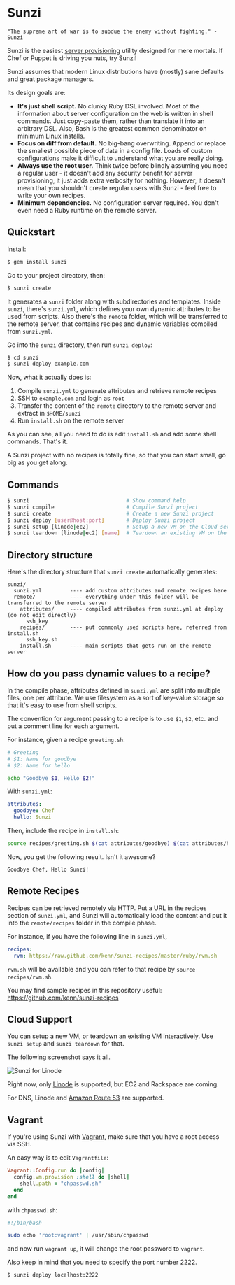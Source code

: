 Sunzi
=====

```
"The supreme art of war is to subdue the enemy without fighting." - Sunzi
```

Sunzi is the easiest [server provisioning](http://en.wikipedia.org/wiki/Provisioning#Server_provisioning) utility designed for mere mortals. If Chef or Puppet is driving you nuts, try Sunzi!

Sunzi assumes that modern Linux distributions have (mostly) sane defaults and great package managers.

Its design goals are:

* **It's just shell script.** No clunky Ruby DSL involved. Most of the information about server configuration on the web is written in shell commands. Just copy-paste them, rather than translate it into an arbitrary DSL. Also, Bash is the greatest common denominator on minimum Linux installs.
* **Focus on diff from default.** No big-bang overwriting. Append or replace the smallest possible piece of data in a config file. Loads of custom configurations make it difficult to understand what you are really doing.
* **Always use the root user.** Think twice before blindly assuming you need a regular user - it doesn't add any security benefit for server provisioning, it just adds extra verbosity for nothing. However, it doesn't mean that you shouldn't create regular users with Sunzi - feel free to write your own recipes.
* **Minimum dependencies.** No configuration server required. You don't even need a Ruby runtime on the remote server.

Quickstart
----------

Install:

```bash
$ gem install sunzi
```

Go to your project directory, then:

```bash
$ sunzi create
```

It generates a `sunzi` folder along with subdirectories and templates. Inside `sunzi`, there's `sunzi.yml`, which defines your own dynamic attributes to be used from scripts. Also there's the `remote` folder, which will be transferred to the remote server, that contains recipes and dynamic variables compiled from `sunzi.yml`.

Go into the `sunzi` directory, then run `sunzi deploy`:

```bash
$ cd sunzi
$ sunzi deploy example.com
```

Now, what it actually does is:

1. Compile `sunzi.yml` to generate attributes and retrieve remote recipes
1. SSH to `example.com` and login as `root`
1. Transfer the content of the `remote` directory to the remote server and extract in `$HOME/sunzi`
1. Run `install.sh` on the remote server

As you can see, all you need to do is edit `install.sh` and add some shell commands. That's it.

A Sunzi project with no recipes is totally fine, so that you can start small, go big as you get along.

Commands
--------

```bash
$ sunzi                               # Show command help
$ sunzi compile                       # Compile Sunzi project
$ sunzi create                        # Create a new Sunzi project
$ sunzi deploy [user@host:port]       # Deploy Sunzi project
$ sunzi setup [linode|ec2]            # Setup a new VM on the Cloud services
$ sunzi teardown [linode|ec2] [name]  # Teardown an existing VM on the Cloud services
```

Directory structure
-------------------

Here's the directory structure that `sunzi create` automatically generates:

```
sunzi/
  sunzi.yml         ---- add custom attributes and remote recipes here
  remote/           ---- everything under this folder will be transferred to the remote server
    attributes/     ---- compiled attributes from sunzi.yml at deploy (do not edit directly)
      ssh_key
    recipes/        ---- put commonly used scripts here, referred from install.sh
      ssh_key.sh
    install.sh      ---- main scripts that gets run on the remote server
```

How do you pass dynamic values to a recipe?
-------------------------------------------

In the compile phase, attributes defined in `sunzi.yml` are split into multiple files, one per attribute. We use filesystem as a sort of key-value storage so that it's easy to use from shell scripts.

The convention for argument passing to a recipe is to use `$1`, `$2`, etc. and put a comment line for each argument.

For instance, given a recipe `greeting.sh`:

```bash
# Greeting
# $1: Name for goodbye
# $2: Name for hello

echo "Goodbye $1, Hello $2!"
```

With `sunzi.yml`:

```yaml
attributes:
  goodbye: Chef
  hello: Sunzi
```

Then, include the recipe in `install.sh`:

```bash
source recipes/greeting.sh $(cat attributes/goodbye) $(cat attributes/hello)
```

Now, you get the following result. Isn't it awesome?

```
Goodbye Chef, Hello Sunzi!
```

Remote Recipes
--------------

Recipes can be retrieved remotely via HTTP. Put a URL in the recipes section of `sunzi.yml`, and Sunzi will automatically load the content and put it into the `remote/recipes` folder in the compile phase.

For instance, if you have the following line in `sunzi.yml`,

```yaml
recipes:
  rvm: https://raw.github.com/kenn/sunzi-recipes/master/ruby/rvm.sh
```

`rvm.sh` will be available and you can refer to that recipe by `source recipes/rvm.sh`.

You may find sample recipes in this repository useful: https://github.com/kenn/sunzi-recipes

Cloud Support
-------------

You can setup a new VM, or teardown an existing VM interactively. Use `sunzi setup` and `sunzi teardown` for that.

The following screenshot says it all.

![Sunzi for Linode](http://farm8.staticflickr.com/7210/6783789868_ab89010d5c.jpg)

Right now, only [Linode](http://www.linode.com/) is supported, but EC2 and Rackspace are coming.

For DNS, Linode and [Amazon Route 53](http://aws.amazon.com/route53/) are supported.

Vagrant
-------

If you're using Sunzi with [Vagrant](http://vagrantup.com/), make sure that you have a root access via SSH.

An easy way is to edit `Vagrantfile`:

```ruby
Vagrant::Config.run do |config|
  config.vm.provision :shell do |shell|
    shell.path = "chpasswd.sh"
  end
end
```

with `chpasswd.sh`:

```bash
#!/bin/bash

sudo echo 'root:vagrant' | /usr/sbin/chpasswd
```

and now run `vagrant up`, it will change the root password to `vagrant`.

Also keep in mind that you need to specify the port number 2222.

```bash
$ sunzi deploy localhost:2222
```
